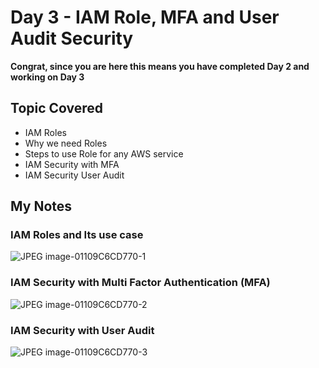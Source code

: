 # Day 3 - IAM Role, MFA and User Audit Security

**Congrat, since you are here this means you have completed Day 2 and working on Day 3**

## Topic Covered
  - IAM Roles
  - Why we need Roles
  - Steps to use Role for any AWS service
  - IAM Security with MFA
  - IAM Security User Audit



## My Notes
  ### IAM Roles and Its use case
  ![JPEG image-01109C6CD770-1](https://user-images.githubusercontent.com/41295276/119606023-6d272180-be0f-11eb-929f-2d7f4898df63.jpeg)
  
  ### IAM Security with Multi Factor Authentication (MFA)
  ![JPEG image-01109C6CD770-2](https://user-images.githubusercontent.com/41295276/119606037-72846c00-be0f-11eb-9228-f4db1ac0e9cc.jpeg)
  
  ### IAM Security with User Audit
  ![JPEG image-01109C6CD770-3](https://user-images.githubusercontent.com/41295276/119606041-73b59900-be0f-11eb-8cd8-9d9306fd8a06.jpeg)
